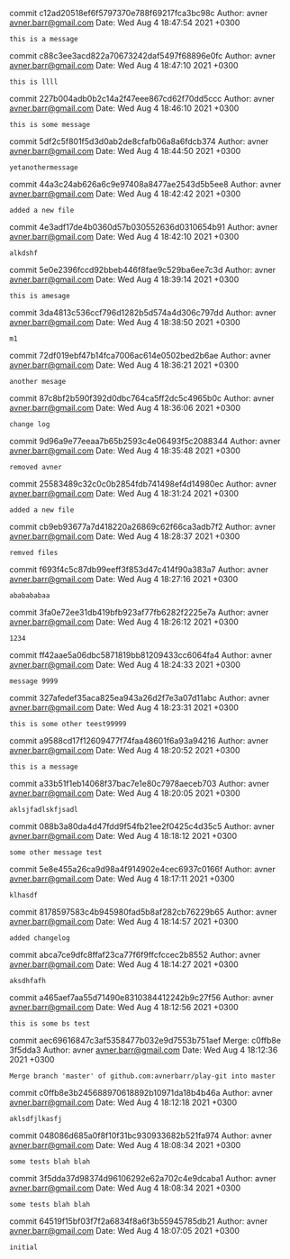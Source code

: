 commit c12ad20518ef6f5797370e788f69217fca3bc98c
Author: avner <avner.barr@gmail.com>
Date:   Wed Aug 4 18:47:54 2021 +0300

    this is a message

commit c88c3ee3acd822a70673242daf5497f68896e0fc
Author: avner <avner.barr@gmail.com>
Date:   Wed Aug 4 18:47:10 2021 +0300

    this is llll

commit 227b004adb0b2c14a2f47eee867cd62f70dd5ccc
Author: avner <avner.barr@gmail.com>
Date:   Wed Aug 4 18:46:10 2021 +0300

    this is some message

commit 5df2c5f801f5d3d0ab2de8cfafb06a8a6fdcb374
Author: avner <avner.barr@gmail.com>
Date:   Wed Aug 4 18:44:50 2021 +0300

    yetanothermessage

commit 44a3c24ab626a6c9e97408a8477ae2543d5b5ee8
Author: avner <avner.barr@gmail.com>
Date:   Wed Aug 4 18:42:42 2021 +0300

    added a new file

commit 4e3adf17de4b0360d57b030552636d0310654b91
Author: avner <avner.barr@gmail.com>
Date:   Wed Aug 4 18:42:10 2021 +0300

    alkdshf

commit 5e0e2396fccd92bbeb446f8fae9c529ba6ee7c3d
Author: avner <avner.barr@gmail.com>
Date:   Wed Aug 4 18:39:14 2021 +0300

    this is amesage

commit 3da4813c536ccf796d1282b5d574a4d306c797dd
Author: avner <avner.barr@gmail.com>
Date:   Wed Aug 4 18:38:50 2021 +0300

    m1

commit 72df019ebf47b14fca7006ac614e0502bed2b6ae
Author: avner <avner.barr@gmail.com>
Date:   Wed Aug 4 18:36:21 2021 +0300

    another mesage

commit 87c8bf2b590f392d0dbc764ca5ff2dc5c4965b0c
Author: avner <avner.barr@gmail.com>
Date:   Wed Aug 4 18:36:06 2021 +0300

    change log

commit 9d96a9e77eeaa7b65b2593c4e06493f5c2088344
Author: avner <avner.barr@gmail.com>
Date:   Wed Aug 4 18:35:48 2021 +0300

    removed avner

commit 25583489c32c0c0b2854fdb741498ef4d14980ec
Author: avner <avner.barr@gmail.com>
Date:   Wed Aug 4 18:31:24 2021 +0300

    added a new file

commit cb9eb93677a7d418220a26869c62f66ca3adb7f2
Author: avner <avner.barr@gmail.com>
Date:   Wed Aug 4 18:28:37 2021 +0300

    remved files

commit f693f4c5c87db99eeff3f853d47c414f90a383a7
Author: avner <avner.barr@gmail.com>
Date:   Wed Aug 4 18:27:16 2021 +0300

    ababababaa

commit 3fa0e72ee31db419bfb923af77fb6282f2225e7a
Author: avner <avner.barr@gmail.com>
Date:   Wed Aug 4 18:26:12 2021 +0300

    1234

commit ff42aae5a06dbc5871819bb81209433cc6064fa4
Author: avner <avner.barr@gmail.com>
Date:   Wed Aug 4 18:24:33 2021 +0300

    message 9999

commit 327afedef35aca825ea943a26d2f7e3a07d11abc
Author: avner <avner.barr@gmail.com>
Date:   Wed Aug 4 18:23:31 2021 +0300

    this is some other teest99999

commit a9588cd17f12609477f74faa48601f6a93a94216
Author: avner <avner.barr@gmail.com>
Date:   Wed Aug 4 18:20:52 2021 +0300

    this is a message

commit a33b51f1eb14068f37bac7e1e80c7978aeceb703
Author: avner <avner.barr@gmail.com>
Date:   Wed Aug 4 18:20:05 2021 +0300

    aklsjfadlskfjsadl

commit 088b3a80da4d47fdd9f54fb21ee2f0425c4d35c5
Author: avner <avner.barr@gmail.com>
Date:   Wed Aug 4 18:18:12 2021 +0300

    some other message test

commit 5e8e455a26ca9d98a4f914902e4cec6937c0166f
Author: avner <avner.barr@gmail.com>
Date:   Wed Aug 4 18:17:11 2021 +0300

    klhasdf

commit 8178597583c4b945980fad5b8af282cb76229b65
Author: avner <avner.barr@gmail.com>
Date:   Wed Aug 4 18:14:57 2021 +0300

    added changelog

commit abca7ce9dfc8ffaf23ca77f6f9ffcfccec2b8552
Author: avner <avner.barr@gmail.com>
Date:   Wed Aug 4 18:14:27 2021 +0300

    aksdhfafh

commit a465aef7aa55d71490e8310384412242b9c27f56
Author: avner <avner.barr@gmail.com>
Date:   Wed Aug 4 18:12:56 2021 +0300

    this is some bs test

commit aec69616847c3af5358477b032e9d7553b751aef
Merge: c0ffb8e 3f5dda3
Author: avner <avner.barr@gmail.com>
Date:   Wed Aug 4 18:12:36 2021 +0300

    Merge branch 'master' of github.com:avnerbarr/play-git into master

commit c0ffb8e3b245688970618892b10971da18b4b46a
Author: avner <avner.barr@gmail.com>
Date:   Wed Aug 4 18:12:18 2021 +0300

    aklsdfjlkasfj

commit 048086d685a0f8f10f31bc930933682b521fa974
Author: avner <avner.barr@gmail.com>
Date:   Wed Aug 4 18:08:34 2021 +0300

    some tests blah blah

commit 3f5dda37d98374d96106292e62a702c4e9dcaba1
Author: avner <avner.barr@gmail.com>
Date:   Wed Aug 4 18:08:34 2021 +0300

    some tests blah blah

commit 64519f15bf03f7f2a6834f8a6f3b55945785db21
Author: avner <avner.barr@gmail.com>
Date:   Wed Aug 4 18:07:05 2021 +0300

    initial
